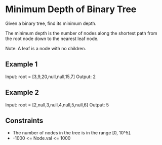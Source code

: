 # Minimum Depth of Binary Tree

Given a binary tree, find its minimum depth.

The minimum depth is the number of nodes along the shortest path from the root node down to the nearest leaf node.

Note: A leaf is a node with no children.

## Example 1

Input: root = [3,9,20,null,null,15,7]
Output: 2

## Example 2

Input: root = [2,null,3,null,4,null,5,null,6]
Output: 5

## Constraints

- The number of nodes in the tree is in the range [0, 10^5].
- -1000 <= Node.val <= 1000
